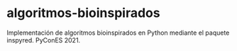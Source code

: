 # algoritmos-bioinspirados
Implementación de algoritmos bioinspirados en Python mediante el paquete inspyred. PyConES 2021.

